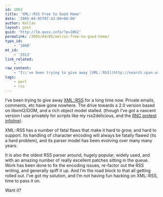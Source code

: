 ```yaml
---
id: 1062
title: 'XML::RSS Free to Good Home'
date: '2005-04-05T07:43:00+00:00'
author: Kellan
layout: post
guid: 'http://lm.quxx.info/?p=1062'
permalink: /2005/04/05/xmlrss-free-to-good-home/
typo_id:
    - '1060'
mt_id:
    - '2913'
link_related:
    - ''
raw_content:
    - "I\\'ve been trying to give away [XML::RSS](http://search.cpan.org/dist/XML-RSS) for a long time now.  Private emails, comments, etc have gone nowhere.  The drive towards a 2.0 version based on libxml2/DOM, and a rich object model stalled.  (though I\\'ve got a nascent version I use privately for scripts like my rss2delicious, and the [RNC protest infoline](http://www.anarchogeek.com/archives/000430.html)).  \r\n\r\nXML::RSS has a number of fatal flaws that make it hard to grow, and hard to support.  Its handling of character encoding will always be fatally flawed (its a hard problem), and its parser model has been evolving over many many years.\r\n\r\nIt is also the oldest RSS parser around, hugely popular, widely used, and with an amazing number of really excellent patches sitting in the queue.  Work has been done to fix the encoding issues, re-factor out the RSS writing, and generally spiff it up.  And I\\'m the road block to that all getting rolled out.  I\\'ve got my solution, and I\\'m not having fun hacking on XML::RSS, time to pass it on.\r\n\r\nWant it?"
tags:
    - perl
    - rss
---
```


I’ve been trying to give away [XML::RSS](http://search.cpan.org/dist/XML-RSS) for a long time now. Private emails, comments, etc have gone nowhere. The drive towards a 2.0 version based on libxml2/DOM, and a rich object model stalled. (though I’ve got a nascent version I use privately for scripts like my rss2delicious, and the [RNC protest infoline](http://www.anarchogeek.com/archives/000430.html)).

XML::RSS has a number of fatal flaws that make it hard to grow, and hard to support. Its handling of character encoding will always be fatally flawed (its a hard problem), and its parser model has been evolving over many many years.

It is also the oldest RSS parser around, hugely popular, widely used, and with an amazing number of really excellent patches sitting in the queue. Work has been done to fix the encoding issues, re-factor out the RSS writing, and generally spiff it up. And I’m the road block to that all getting rolled out. I’ve got my solution, and I’m not having fun hacking on XML::RSS, time to pass it on.

Want it?